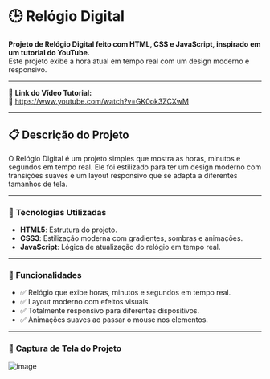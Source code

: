 # 🕒 Relógio Digital  
**Projeto de Relógio Digital feito com HTML, CSS e JavaScript, inspirado em um tutorial do YouTube.**  
Este projeto exibe a hora atual em tempo real com um design moderno e responsivo.

---

🎥 **Link do Vídeo Tutorial:**  
🔗 https://www.youtube.com/watch?v=GK0ok3ZCXwM

---

## 📋 **Descrição do Projeto**  
O Relógio Digital é um projeto simples que mostra as horas, minutos e segundos em tempo real. Ele foi estilizado para ter um design moderno com transições suaves e um layout responsivo que se adapta a diferentes tamanhos de tela.

---

### 🔧 **Tecnologias Utilizadas**  
- **HTML5**: Estrutura do projeto.  
- **CSS3**: Estilização moderna com gradientes, sombras e animações.  
- **JavaScript**: Lógica de atualização do relógio em tempo real.

---

### 🚀 **Funcionalidades**  
- ✅ Relógio que exibe horas, minutos e segundos em tempo real.  
- ✅ Layout moderno com efeitos visuais.  
- ✅ Totalmente responsivo para diferentes dispositivos.  
- ✅ Animações suaves ao passar o mouse nos elementos.

---

### 📸 **Captura de Tela do Projeto**  
![image](https://github.com/user-attachments/assets/249a5ff7-0d8a-49a8-ba9b-8ed601931fd2)


